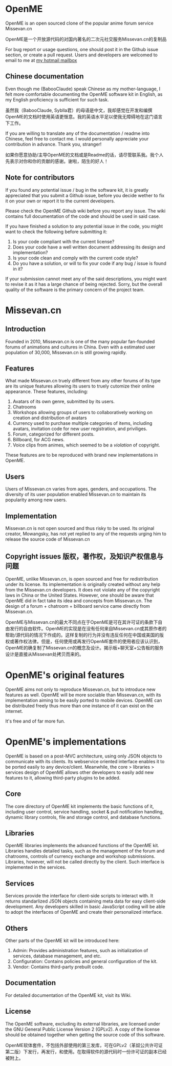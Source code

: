 OpenME
======

OpenME is an open sourced clone of the popular anime forum service Missevan.cn

OpenME是一个开放源代码的对国内著名的二次元社交服务Missevan.cn的复制品

For bug report or usage questions, one should post it in the Github issue section, or create a pull request. Users and developers are welcomed to email to me at [my hotmail mailbox](mailto:babooclaude@hotmail.com)

Chinese documentation
------

Even though me (BabooClaude) speak Chinese as my mother-language, I felt more comfortable documenting the OpenME software kit in English, as my English proficiency is sufficient for such task.

虽然我（BabooClaude, Syblla君）的母语是中文，我却感觉在开发和编撰OpenME的文档时使用英语更惬意。我的英语水平足以使我无障碍地在这门语言下工作。

If you are willing to translate any of the documentation / readme into Chinese, feel free to contact me. I would personally appreciate your contribution in advance. Thank you, stranger!

如果你愿意协助/主导OpenME的文档或是Readme的话，请尽管联系我。我个人先表示对你和你的贡献的感谢。谢啦，陌生的好人！

Note for contributors
------

If you found any potential issue / bug in the software kit, it is greatly appreciated that you submit a Github issue, before you decide wether to fix it on your own or report it to the current developers.

Please check the OpenME Github wiki before you report any issue. The wiki contains full documentation of the code and should be used in said case.

If you have finished a solution to any potential issue in the code, you might want to check the following before submitting it:

1. Is your code compliant with the current license?
2. Does your code have a well written document addressing its design and implementation?
3. Is your code clean and comply with the current code style?
4. Do you have a solution, or will to fix your code if any bug / issue is found in it?

If your submission cannot meet any of the said descriptions, you might want to revise it as it has a large chance of being rejected. Sorry, but the overall quality of the software is the primary concern of the project team.

Missevan.cn
======

Introduction
------

Founded in 2010, Missevan.cn is one of the many popular fan-founded forums of animations and cultures in China. Even with a estimated user population of 30,000, Missevan.cn is still growing rapidly.

Features
------

What made Missevan.cn truely different from any other forums of its type are its unique features allowing its users to truely cutomize their online appearance. These features, including:

1. Avatars of its own genre, submitted by its users.
2. Chatrooms
3. Workshops allowing groups of users to collaboratively working on creation and distribution of avatars
4. Currency used to purchase multiple categories of items, including avatars, invitation code for new user registration, and priviliges.
5. Forum, categorized for different posts.
6. Billboard, for ACG news.
7. Voice clips from animes, which seemed to be a _violation_ of copyright.

These features are to be reproduced with brand new implementations in OpenME.

Users
------

Users of Missevan.cn varies from ages, genders, and occupations. The diversity of its user population enabled Missevan.cn to maintain its popularity among new users.

Implementation
------

Missevan.cn is not open sourced and thus risky to be used. Its original creator, Mowangsky, has not yet replied to any of the requests urging him to release the source code of Missevan.cn

Copyright issues 版权，著作权，及知识产权信息与问题
------

OpenME, unlike Missevan.cn, is open sourced and free for redistribution under its license. Its implementation is originally created without any help from the Missevan.cn developers. It does not violate any of the copyright laws in China or the United States. However, one should be aware that OpenME did in fact take its idea and concepts from Missevan.cn. The design of a forum + chatroom + billboard service came directly from Missevan.cn.

OpenME与Missevan.cn的最大不同点在于OpenME是可在其许可证的条款下自由发行的自由软件。OpenME的实现是在没有任何来自Missevan.cn或其原作者的帮助/源代码的情况下作成的。这样复制的行为并没有违反任何在中国或美国的版权或著作权法律。但是，任何使用或再发行OpenME套件的使用者应该认识到，OpenME的确复制了Missevan.cn的概念及设计。揭示板+聊天室+公告板的服务设计是直接从Missevan处拷贝而来的。

OpenME's original features
======

OpenME aims not only to reproduce Missevan.cn, but to introduce new features as well. OpenME will be more sociable than Missevan.cn, with its implementation aiming to be easily ported to mobile devices. OpenME can be distributed freely thus more than one instance of it can exist on the internet.

It's free and of far more fun.

OpenME's implementations
======

OpenME is based on a post-MVC architecture, using only JSON objects to communicate with its clients. Its webservice oriented interface enables it to be ported easily to any device/client. Meanwhile, the core > libraries > services design of OpenME allows other developers to easily add new features to it, allowing third-party plugins to be added.

Core
------

The core directory of OpenME kit implements the basic functions of it, including user control, service handling, socket & pull notification handling, dynamic library controls, file and storage control, and database functions.

Libraries
------

OpenME libraries implements the advanced functions of the OpenME kit. Libraries handles detailed tasks, such as the management of the forum and chatrooms, controls of currency exchange and workshop submissions. Libraries, however, will not be called directly by the client. Such interface is implemented in the services.

Services
------

Services provide the interface for client-side scripts to interact with. It returns standarlized JSON objects containing meta data for easy client-side development. Any developers skilled in basic JavaScript coding will be able to adopt the interfaces of OpenME and create their personalized interface.

Others
------

Other parts of the OpenME kit will be introduced here:

1. Admin: Provides administration features, such as initialization of services, database management, and etc.
2. Configuration: Contains policies and general configuration of the kit.
3. Vendor: Contains third-party prebuilt code.

Documentation
------

For detailed documentation of the OpenME kit, visit its Wiki.

License
------

The OpenME software, excluding its external libraries, are licensed under the GNU General Public License Version 2 (GPLv2). A copy of the license should be obtained together when getting the source code of this software.

OpenME软体套件，不包括外部使用的第三发库，可在GPLv2（革奴公共许可证第二版）下发行，再发行，和使用。在取得软件的源代码时一份许可证的副本已经被附上。